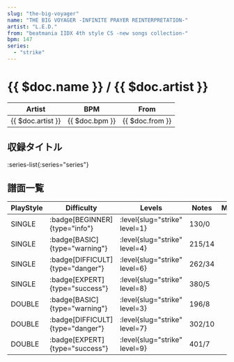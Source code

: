 ```yaml
---
slug: "the-big-voyager"
name: "THE BIG VOYAGER -INFINITE PRAYER REINTERPRETATION-"
artist: "L.E.D."
from: "beatmania IIDX 4th style CS -new songs collection-"
bpm: 147
series:
  - "strike"
---
```


# {{ $doc.name }} / {{ $doc.artist }}

|Artist|BPM|From|
|------|---|----|
|{{ $doc.artist }}|{{ $doc.bpm }}|{{ $doc.from }}|

## 収録タイトル

:series-list{:series="series"}

## 譜面一覧

|PlayStyle|Difficulty|Levels|Notes|Movie|
|---------|----------|------|-----|-----|
|SINGLE| :badge[BEGINNER]{type="info"}|<div class="field is-grouped is-grouped-multiline"> :level{slug="strike" level=1}</div>|130/0||
|SINGLE| :badge[BASIC]{type="warning"}|<div class="field is-grouped is-grouped-multiline"> :level{slug="strike" level=4}</div>|215/14||
|SINGLE| :badge[DIFFICULT]{type="danger"}|<div class="field is-grouped is-grouped-multiline"> :level{slug="strike" level=6}</div>|262/34||
|SINGLE| :badge[EXPERT]{type="success"}|<div class="field is-grouped is-grouped-multiline"> :level{slug="strike" level=8}</div>|380/5||
|DOUBLE| :badge[BASIC]{type="warning"}|<div class="field is-grouped is-grouped-multiline"> :level{slug="strike" level=3}</div>|196/8||
|DOUBLE| :badge[DIFFICULT]{type="danger"}|<div class="field is-grouped is-grouped-multiline"> :level{slug="strike" level=7}</div>|302/10||
|DOUBLE| :badge[EXPERT]{type="success"}|<div class="field is-grouped is-grouped-multiline"> :level{slug="strike" level=9}</div>|401/7||
